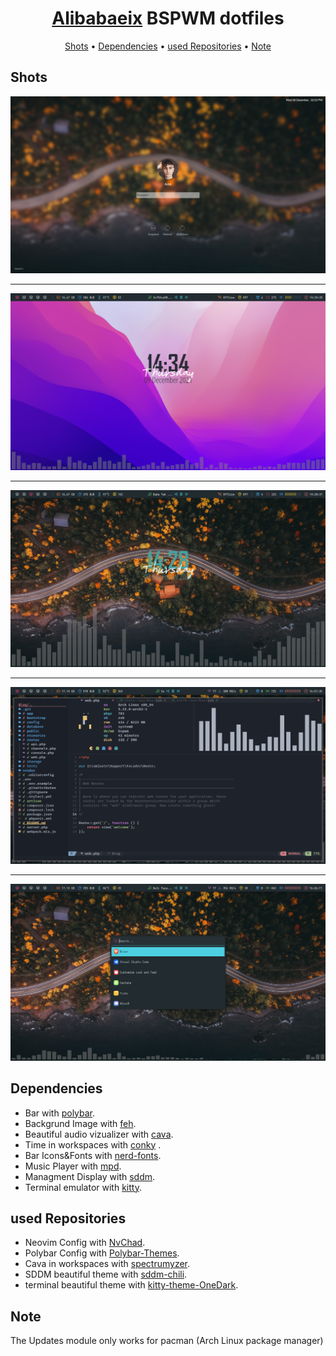 <h1 align="center"><a href="https://github.com/Alibabaeix">Alibabaeix</a> BSPWM dotfiles</h1>

<div align="center">
	<a href="https://github.com/Alibabaeix/dotfiles#Shots">Shots</a>
  <span> • </span>
    	<a href="https://github.com/Alibabaeix/dotfiles#Dependencies">Dependencies</a>
  <span> • </span>
       	<a href="https://github.com/Alibabaeix/dotfiles#used-Repositories">used Repositories</a>
  <span> • </span>
       	<a href="https://github.com/Alibabaeix/dotfiles#Note">Note</a>
  <p></p>
</div>


## Shots
<img src="https://raw.githubusercontent.com/Alibabaeix/dotfiles/main/Shots/login.png"><hr>
<img src="https://raw.githubusercontent.com/Alibabaeix/dotfiles/main/Shots/main1.png"><hr>
<img src="https://raw.githubusercontent.com/Alibabaeix/dotfiles/main/Shots/main2.png"><hr>
<img src="https://raw.githubusercontent.com/Alibabaeix/dotfiles/main/Shots/nvim.png"><hr>
<img src="https://raw.githubusercontent.com/Alibabaeix/dotfiles/main/Shots/menu.png">

## Dependencies
- Bar with [polybar](https://github.com/polybar/polybar).
- Backgrund Image with [feh](https://feh.finalrewind.org/).
- Beautiful audio vizualizer with [cava](https://github.com/karlstav/cava).
- Time in workspaces with [conky](https://github.com/brndnmtthws/conky) .
- Bar Icons&Fonts with [nerd-fonts](https://github.com/ryanoasis/nerd-fonts).
- Music Player with [mpd](https://www.musicpd.org/).
- Managment Display with [sddm](https://github.com/sddm/sddm).
- Terminal emulator with [kitty](https://github.com/kovidgoyal/kitty).

## used Repositories
- Neovim Config with [NvChad](https://nvchad.github.io/).
- Polybar Config with [Polybar-Themes](https://github.com/adi1090x/polybar-themes).
- Cava in workspaces with [spectrumyzer](https://github.com/HaCk3Dq/spectrumyzer).
- SDDM beautiful theme with [sddm-chili](https://github.com/MarianArlt/sddm-chili).
- terminal beautiful theme with [kitty-theme-OneDark](https://github.com/GiuseppeCesarano/kitty-theme-OneDark).

## Note
The Updates module only works for pacman (Arch Linux package manager)
